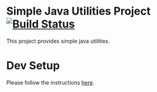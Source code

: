 # Simple Java Utilities Project [![Build Status](https://travis-ci.org/StreamSimple/javautils.svg?branch=master)](https://travis-ci.org/StreamSimple/javautils)

This project provides simple java utilities.

# Dev Setup

Please follow the instructions [here](https://github.com/StreamSimple/uber-poms/wiki/Building-Projects).
